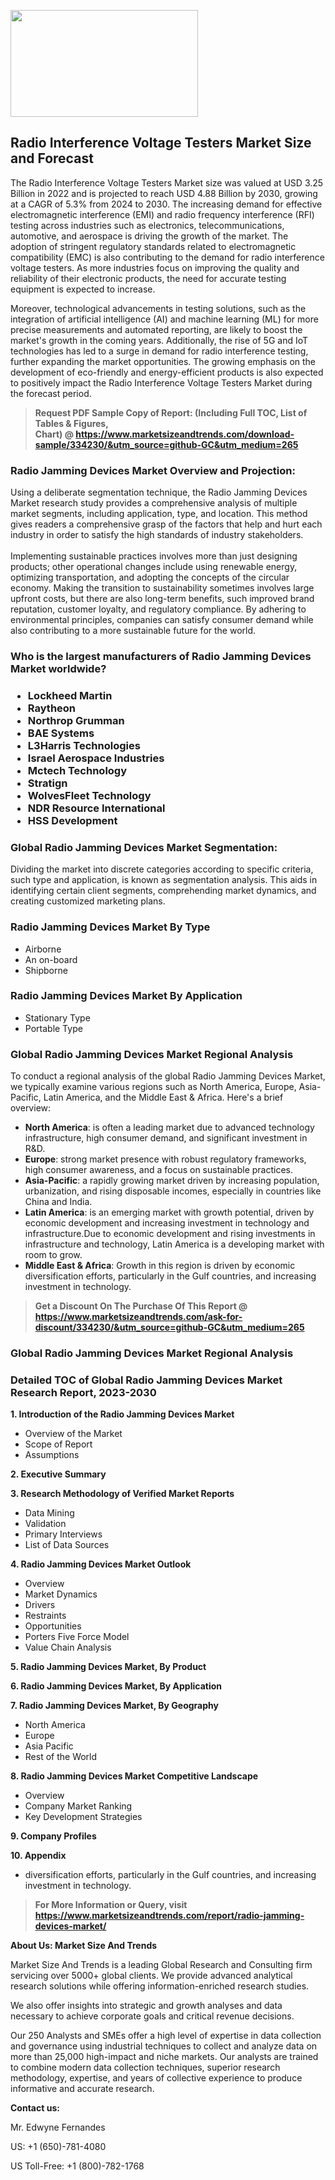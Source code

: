 <p><img class="alignnone size-medium wp-image-20088" src="https://ffe5etoiles.com/wp-content/uploads/2024/12/MST1-300x171.png" alt="" width="300" height="171" /></p><h2>Radio Interference Voltage Testers Market Size and Forecast</h2><p>The Radio Interference Voltage Testers Market size was valued at USD 3.25 Billion in 2022 and is projected to reach USD 4.88 Billion by 2030, growing at a CAGR of 5.3% from 2024 to 2030. The increasing demand for effective electromagnetic interference (EMI) and radio frequency interference (RFI) testing across industries such as electronics, telecommunications, automotive, and aerospace is driving the growth of the market. The adoption of stringent regulatory standards related to electromagnetic compatibility (EMC) is also contributing to the demand for radio interference voltage testers. As more industries focus on improving the quality and reliability of their electronic products, the need for accurate testing equipment is expected to increase.</p><p>Moreover, technological advancements in testing solutions, such as the integration of artificial intelligence (AI) and machine learning (ML) for more precise measurements and automated reporting, are likely to boost the market's growth in the coming years. Additionally, the rise of 5G and IoT technologies has led to a surge in demand for radio interference testing, further expanding the market opportunities. The growing emphasis on the development of eco-friendly and energy-efficient products is also expected to positively impact the Radio Interference Voltage Testers Market during the forecast period.</p></p><blockquote id="" class=""><strong>Request PDF Sample Copy of Report: (Including Full TOC, List of Tables &amp; Figures, Chart)&nbsp;@&nbsp;<strong><a href="https://www.marketsizeandtrends.com/download-sample/334230/&utm_source=github-GC&utm_medium=265" target="_blank">https://www.marketsizeandtrends.com/download-sample/334230/&utm_source=github-GC&utm_medium=265</a></strong></strong></blockquote><h3 id="" class="">Radio Jamming Devices Market&nbsp;Overview and Projection:</h3><p id="" class="">Using a deliberate segmentation technique, the Radio Jamming Devices Market research study provides a comprehensive analysis of multiple market segments, including application, type, and location. This method gives readers a comprehensive grasp of the factors that help and hurt each industry in order to satisfy the high standards of industry stakeholders. <br /> <br />Implementing sustainable practices involves more than just designing products; other operational changes include using renewable energy, optimizing transportation, and adopting the concepts of the circular economy. Making the transition to sustainability sometimes involves large upfront costs, but there are also long-term benefits, such improved brand reputation, customer loyalty, and regulatory compliance. By adhering to environmental principles, companies can satisfy consumer demand while also contributing to a more sustainable future for the world.</p><h3 id="" class="">Who is the largest manufacturers of&nbsp;Radio Jamming Devices Market worldwide?</h3><h3 class=""><p><ul><li>Lockheed Martin </li><li> Raytheon </li><li> Northrop Grumman </li><li> BAE Systems </li><li> L3Harris Technologies </li><li> Israel Aerospace Industries </li><li> Mctech Technology </li><li> Stratign </li><li> WolvesFleet Technology </li><li> NDR Resource International </li><li> HSS Development</li></ul></p></h3><h3 id="" class="">Global&nbsp;Radio Jamming Devices Market Segmentation:</h3><p id="" class="">Dividing the market into discrete categories according to specific criteria, such type and application, is known as segmentation analysis. This aids in identifying certain client segments, comprehending market dynamics, and creating customized marketing plans.</p><h3 id="" class="">Radio Jamming Devices Market&nbsp;By Type</h3><p><p><ul><li>Airborne</li><li> An on-board</li><li> Shipborne</p></li></ul></p></p><h3 id="" class="">Radio Jamming Devices Market&nbsp;By Application</h3><p class=""><p><ul><li>Stationary Type</li><li> Portable Type</li></ul></p></p><h3 id="" class="">Global Radio Jamming Devices Market Regional Analysis</h3><p id="" class="">To conduct a regional analysis of the global Radio Jamming Devices Market, we typically examine various regions such as North America, Europe, Asia-Pacific, Latin America, and the Middle East &amp; Africa. Here's a brief overview:</p><ul><li><strong>North America</strong>: is often a leading market due to advanced technology infrastructure, high consumer demand, and significant investment in R&amp;D.</li><li><strong>Europe</strong>: strong market presence with robust regulatory frameworks, high consumer awareness, and a focus on sustainable practices.</li><li><strong>Asia-Pacific</strong>: a rapidly growing market driven by increasing population, urbanization, and rising disposable incomes, especially in countries like China and India.</li><li><strong>Latin America</strong>: is an emerging market with growth potential, driven by economic development and increasing investment in technology and infrastructure.Due to economic development and rising investments in infrastructure and technology, Latin America is a developing market with room to grow.</li><li><strong>Middle East &amp; Africa</strong>: Growth in this region is driven by economic diversification efforts, particularly in the Gulf countries, and increasing investment in technology.</li></ul><blockquote id="" class=""><strong>Get a Discount On The Purchase Of This Report @ <strong><a href="https://www.marketsizeandtrends.com/ask-for-discount/334230/&utm_source=github-GC&utm_medium=265" target="_blank">https://www.marketsizeandtrends.com/ask-for-discount/334230/&utm_source=github-GC&utm_medium=265</a></strong></strong></blockquote><h3 id="" class="">Global Radio Jamming Devices Market Regional Analysis</h3><h3 id="" class="">Detailed TOC of Global Radio Jamming Devices Market Research Report, 2023-2030</h3><p id="" class=""><strong>1. Introduction of the Radio Jamming Devices Market</strong></p><ul><li>Overview of the Market</li><li>Scope of Report</li><li>Assumptions</li></ul><p id="" class=""><strong>2. Executive Summary</strong></p><p id="" class=""><strong>3. Research Methodology of Verified Market Reports</strong></p><ul><li>Data Mining</li><li>Validation</li><li>Primary Interviews</li><li>List of Data Sources</li></ul><p id="" class=""><strong>4. Radio Jamming Devices Market Outlook</strong></p><ul><li>Overview</li><li>Market Dynamics</li><li>Drivers</li><li>Restraints</li><li>Opportunities</li><li>Porters Five Force Model</li><li>Value Chain Analysis</li></ul><p id="" class=""><strong>5. Radio Jamming Devices Market, By Product</strong></p><p id="" class=""><strong>6. Radio Jamming Devices Market, By Application</strong></p><p id="" class=""><strong>7. Radio Jamming Devices Market, By Geography</strong></p><ul><li>North America</li><li>Europe</li><li>Asia Pacific</li><li>Rest of the World</li></ul><p id="" class=""><strong>8. Radio Jamming Devices Market Competitive Landscape</strong></p><ul><li>Overview</li><li>Company Market Ranking</li><li>Key Development Strategies</li></ul><p id="" class=""><strong>9. Company Profiles</strong></p><p id="" class=""><strong>10. Appendix</strong></p><ul><li>diversification efforts, particularly in the Gulf countries, and increasing investment in technology.</li></ul><blockquote id="" class=""><strong>For More Information or Query, visit <strong><strong><a href="https://www.marketsizeandtrends.com/report/radio-jamming-devices-market/" target="_blank">https://www.marketsizeandtrends.com/report/radio-jamming-devices-market/</a></strong></strong></strong></blockquote><p id="" class=""><strong>About Us: Market Size And Trends</strong></p><p id="" class="">Market Size And Trends is a leading Global Research and Consulting firm servicing over 5000+ global clients. We provide advanced analytical research solutions while offering information-enriched research studies.</p><p id="" class="">We also offer insights into strategic and growth analyses and data necessary to achieve corporate goals and critical revenue decisions.</p><p id="" class="">Our 250 Analysts and SMEs offer a high level of expertise in data collection and governance using industrial techniques to collect and analyze data on more than 25,000 high-impact and niche markets. Our analysts are trained to combine modern data collection techniques, superior research methodology, expertise, and years of collective experience to produce informative and accurate research.</p><p id="" class=""><strong>Contact us:</strong></p><p id="" class="">Mr. Edwyne Fernandes</p><p id="" class="">US: +1 (650)-781-4080</p><p id="" class="">US Toll-Free: +1 (800)-782-1768</p>
